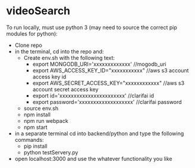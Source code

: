 # videoSearch

To run locally, must use python 3 (may need to source the correct pip modules for python):
- Clone repo
- in the terminal, cd into the repo and:
    - Create env.sh with the following text:
        - export MONGODB_URI='xxxxxxxxxxxxx'  //mogodb_uri
        - export AWS_ACCESS_KEY_ID="xxxxxxxxxxx"  //aws s3 account access key id
        - export AWS_SECRET_ACCESS_KEY="xxxxxxxxxxxx"  //aws s3 account secret access key
        - export id='xxxxxxxxxxxxxxxxxxxxxxx'  //clarifai id
        - export password='xxxxxxxxxxxxxxxxxxx'  //clarifai password
    - source env.sh
    - npm install
    - npm run webpack
    - npm start
- in a separate terminal cd into backend/python and type the following commands:
    - pip install
    - python testServery.py
- open localhost:3000 and use the whatever functionality you like
